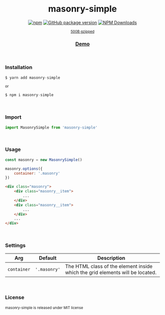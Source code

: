 <div align="center">
<br>

<h1>masonry-simple</h1>

[![npm](https://img.shields.io/npm/v/masonry-simple.svg?colorB=brightgreen)](https://www.npmjs.com/package/masonry-simple)
[![GitHub package version](https://img.shields.io/github/package-json/v/ux-ui-pro/masonry-simple.svg)](https://github.com/ux-ui-pro/masonry-simple)
[![NPM Downloads](https://img.shields.io/npm/dm/masonry-simple.svg?style=flat)](https://www.npmjs.org/package/masonry-simple)

<sup><a href="https://bundlephobia.com/package/masonry-simple">500B gzipped</a></sup>
<h3><a href="https://codepen.io/ux-ui/pen/poxGEqX">Demo</a></h3>

</div>
<br>

### Installation
```javascript
$ yarn add masonry-simple
```
<sup>or</sup>
```javascript
$ npm i masonry-simple
```
<br>

### Import
```javascript
import MasonrySimple from 'masonry-simple'
```
<br>

### Usage
```javascript
const masonry = new MasonrySimple()

masonry.options({
	container: '.masonry'
})
```
```HTML
<div class="masonry">
	<div class="masonry__item">
		...
	</div>
	<div class="masonry__item">
		...
	</div>
	...
</div>
```
<br>

### Settings
| Arg | Default | Description |
| --- | --- | --- |
| `container` | `'.masonry'` | The HTML class of the element inside which the grid elements will be located. |
<br>

### License
<sup>masonry-simple is released under MIT license</sup>